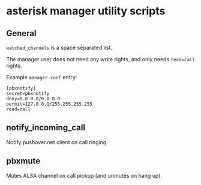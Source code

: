 # asterisk manager utility scripts

## General

`watched_channels` is a space separated list.

The manager user does not need any write rights, and only needs `read=call` rights.

Example `manager.conf` entry:

    [pbxnotify]
    secret=pbxnotify
    deny=0.0.0.0/0.0.0.0
    permit=127.0.0.1/255.255.255.255
    read=call


## notify_incoming_call

Notify pushover.net client on call ringing.

## pbxmute

Mutes ALSA channel on call pickup (and unmutes on hang up).

